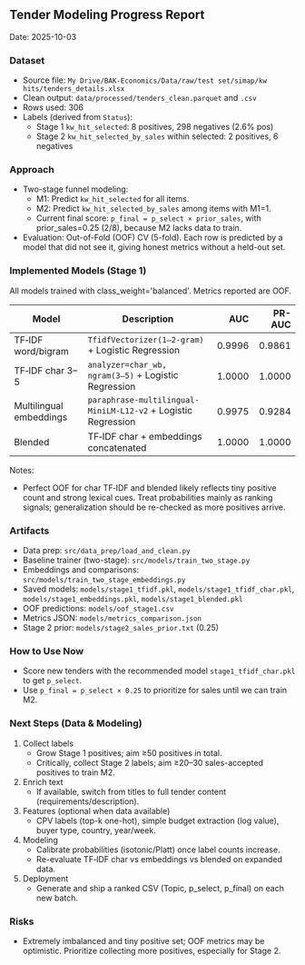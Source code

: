 ## Tender Modeling Progress Report

Date: 2025-10-03

### Dataset
- Source file: `My Drive/BAK-Economics/Data/raw/test set/simap/kw hits/tenders_details.xlsx`
- Clean output: `data/processed/tenders_clean.parquet` and `.csv`
- Rows used: 306
- Labels (derived from `Status`):
  - Stage 1 `kw_hit_selected`: 8 positives, 298 negatives (2.6% pos)
  - Stage 2 `kw_hit_selected_by_sales` within selected: 2 positives, 6 negatives

### Approach
- Two-stage funnel modeling:
  - M1: Predict `kw_hit_selected` for all items.
  - M2: Predict `kw_hit_selected_by_sales` among items with M1=1.
  - Current final score: `p_final = p_select × prior_sales`, with prior_sales=0.25 (2/8), because M2 lacks data to train.
- Evaluation: Out-of-Fold (OOF) CV (5-fold). Each row is predicted by a model that did not see it, giving honest metrics without a held-out set.

### Implemented Models (Stage 1)
All models trained with class_weight='balanced'. Metrics reported are OOF.

| Model | Description | AUC | PR-AUC |
|---|---|---:|---:|
| TF‑IDF word/bigram | `TfidfVectorizer(1–2-gram)` + Logistic Regression | 0.9996 | 0.9861 |
| TF‑IDF char 3–5 | `analyzer=char_wb, ngram(3–5)` + Logistic Regression | 1.0000 | 1.0000 |
| Multilingual embeddings | `paraphrase-multilingual-MiniLM-L12-v2` + Logistic Regression | 0.9975 | 0.9284 |
| Blended | TF‑IDF char + embeddings concatenated | 1.0000 | 1.0000 |

Notes:
- Perfect OOF for char TF‑IDF and blended likely reflects tiny positive count and strong lexical cues. Treat probabilities mainly as ranking signals; generalization should be re-checked as more positives arrive.

### Artifacts
- Data prep: `src/data_prep/load_and_clean.py`
- Baseline trainer (two-stage): `src/models/train_two_stage.py`
- Embeddings and comparisons: `src/models/train_two_stage_embeddings.py`
- Saved models: `models/stage1_tfidf.pkl`, `models/stage1_tfidf_char.pkl`, `models/stage1_embeddings.pkl`, `models/stage1_blended.pkl`
- OOF predictions: `models/oof_stage1.csv`
- Metrics JSON: `models/metrics_comparison.json`
- Stage 2 prior: `models/stage2_sales_prior.txt` (0.25)

### How to Use Now
- Score new tenders with the recommended model `stage1_tfidf_char.pkl` to get `p_select`.
- Use `p_final = p_select × 0.25` to prioritize for sales until we can train M2.

### Next Steps (Data & Modeling)
1. Collect labels
   - Grow Stage 1 positives; aim ≥50 positives in total.
   - Critically, collect Stage 2 labels; aim ≥20–30 sales-accepted positives to train M2.
2. Enrich text
   - If available, switch from titles to full tender content (requirements/description).
3. Features (optional when data available)
   - CPV labels (top-k one-hot), simple budget extraction (log value), buyer type, country, year/week.
4. Modeling
   - Calibrate probabilities (isotonic/Platt) once label counts increase.
   - Re-evaluate TF‑IDF char vs embeddings vs blended on expanded data.
5. Deployment
   - Generate and ship a ranked CSV (Topic, p_select, p_final) on each new batch.

### Risks
- Extremely imbalanced and tiny positive set; OOF metrics may be optimistic. Prioritize collecting more positives, especially for Stage 2.


